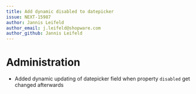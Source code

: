 ```yaml
---
title: Add dynamic disabled to datepicker
issue: NEXT-15987
author: Jannis Leifeld
author_email: j.leifeld@shopware.com 
author_github: Jannis Leifeld
---
```

# Administration
* Added dynamic updating of datepicker field when property `disabled` get changed afterwards
